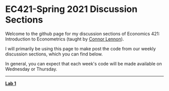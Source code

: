 # EC421-Spring 2021 Discussion Sections

Welcome to the github page for my discussion sections of Economics 421: Introduction to Econometrics (taught by [Connor Lennon](https://economics.uoregon.edu/profile/clennon/)).

I will primarily be using this page to make post the code from our weekly discussion sections, which you can find below. 

In general, you can expect that each week's code will be made available on Wednesday or Thursday.

***

[**Lab 1**](https://raw.githack.com/robmcdonough/EC421-S21/main/Lab_1.html)